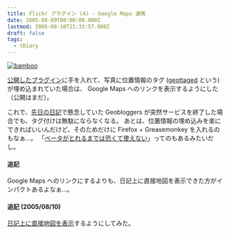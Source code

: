 ```yaml
---
title: Flickr プラグイン (4) - Google Maps 連携
date: 2005-08-09T00:00:00.000Z
lastmod: 2005-08-10T21:33:57.000Z
draft: false
tags:
  - tDiary
---
```


[![bamboo](https://farm1.staticflickr.com/17/22379667_59e35a5640.jpg "bamboo")](http://www.flickr.com/photos/machu/22379667/)

[公開したプラグイン](https://www.machu.jp/diary/20050809.html#p01 "Flickr プラグイン (3)")に手を入れて、写真に位置情報のタグ ([geottaged](http://d.hatena.ne.jp/huixing/20050504/geobloggers) という) が埋め込まれていた場合は、 Google Maps へのリンクを表示するようにした（公開はまだ）。

これで、[先日の日記](/posts/20050806/p02)で懸念していた Geobloggers が突然サービスを終了した場合でも、タグ付けは無駄にならなくなる。 あとは、位置情報の埋め込みを楽にできればいいんだけど、そのためだけに Firefox + Greasemonkey を入れるのもなぁ…。 「[ベータがとれるまでは恐くて使えない](http://www.alles.or.jp/~spiegel/200508.html#d08_t2)」ってのもあるみたいだし。

#### 追記

Google Maps へのリンクにするよりも、日記上に直接地図を表示できた方がインパクトあるよなぁ…。

#### 追記 (2005/08/10)

[日記上に直接地図を表示](/posts/20050810/p01)するようにしてみた。

